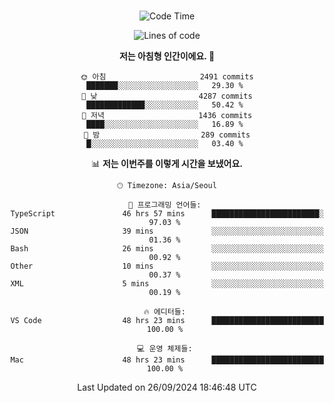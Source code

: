 <div align="center">

<br />

 <!--START_SECTION:waka-->
![Code Time](http://img.shields.io/badge/Code%20Time-3%2C247%20hrs%2033%20mins-blue)

![Lines of code](https://img.shields.io/badge/%EC%A0%80%EB%8A%94%20%EC%97%AC%ED%83%9C%EA%B9%8C%EC%A7%80%20-4.4%20million%20%EC%A4%84%EC%9D%98%20%EC%BD%94%EB%93%9C%EB%A5%BC%20%EC%9E%91%EC%84%B1%ED%96%88%EC%96%B4%EC%9A%94.-blue)

**저는 아침형 인간이에요. 🐤** 

```text
🌞 아침                     2491 commits        ███████░░░░░░░░░░░░░░░░░░   29.30 % 
🌆 낮　                     4287 commits        █████████████░░░░░░░░░░░░   50.42 % 
🌃 저녁                     1436 commits        ████░░░░░░░░░░░░░░░░░░░░░   16.89 % 
🌙 밤　                     289 commits         █░░░░░░░░░░░░░░░░░░░░░░░░   03.40 % 
```


📊 **저는 이번주를 이렇게 시간을 보냈어요.** 

```text
🕑︎ Timezone: Asia/Seoul

💬 프로그래밍 언어들: 
TypeScript               46 hrs 57 mins      ████████████████████████░   97.03 % 
JSON                     39 mins             ░░░░░░░░░░░░░░░░░░░░░░░░░   01.36 % 
Bash                     26 mins             ░░░░░░░░░░░░░░░░░░░░░░░░░   00.92 % 
Other                    10 mins             ░░░░░░░░░░░░░░░░░░░░░░░░░   00.37 % 
XML                      5 mins              ░░░░░░░░░░░░░░░░░░░░░░░░░   00.19 % 

🔥 에디터들: 
VS Code                  48 hrs 23 mins      █████████████████████████   100.00 % 

💻 운영 체제들: 
Mac                      48 hrs 23 mins      █████████████████████████   100.00 % 
```


 Last Updated on 26/09/2024 18:46:48 UTC
<!--END_SECTION:waka-->

</div>
